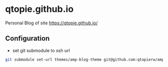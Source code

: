 # qtopie.github.io

Personal Blog of site https://qtopie.github.io/

## Configuration

* set git submodule to ssh url

```bash
git submodule set-url themes/amp-blog-theme git@github.com:qtopierw/amp-blog-theme.git
```
